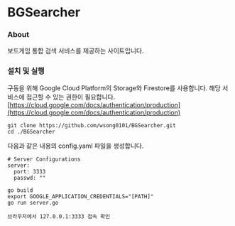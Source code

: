 
# BGSearcher
### About
보드게임 통합 검색 서비스를 제공하는 사이트입니다.

### 설치 및 실행
구동을 위해 Google Cloud Platform의 Storage와 Firestore를 사용합니다.
해당 서비스에 접근할 수 있는 권한이 필요합니다.
[https://cloud.google.com/docs/authentication/production](https://cloud.google.com/docs/authentication/production)

```
git clone https://github.com/wsong0101/BGSearcher.git
cd ./BGSearcher
```

다음과 같은 내용의 config.yaml 파일을 생성합니다.
```
# Server Configurations
server:
  port: 3333
  passwd: ""
```

```
go build
export GOOGLE_APPLICATION_CREDENTIALS="[PATH]"
go run server.go
```
```
브라우저에서 127.0.0.1:3333 접속 확인
```
